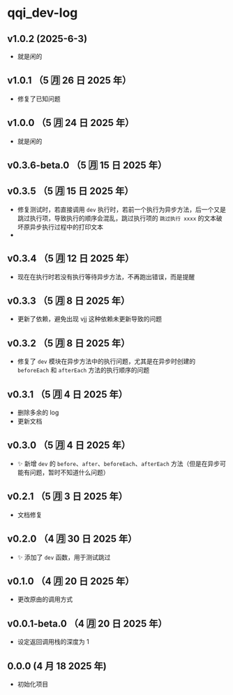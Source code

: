# qqi_dev-log

## v1.0.2 (2025-6-3)

- 就是闲的

## v1.0.1 （5 🈷️ 26 日 2025 年）

- 修复了已知问题

## v1.0.0 （5 🈷️ 24 日 2025 年）

- 就是闲的

## v0.3.6-beta.0 （5 🈷️ 15 日 2025 年）

## v0.3.5 （5 🈷️ 15 日 2025 年）

- 修复测试时，若直接调用 `dev` 执行时，若前一个执行为异步方法，后一个又是跳过执行项，导致执行的顺序会混乱，跳过执行项的 `跳过执行 xxxx` 的文本破坏原异步执行过程中的打印文本
-

## v0.3.4 （5 🈷️ 12 日 2025 年）

- 现在在执行时若没有执行等待异步方法，不再跑出错误，而是提醒

## v0.3.3 （5 🈷️ 8 日 2025 年）

- 更新了依赖，避免出现 vjj 这种依赖未更新导致的问题

## v0.3.2 （5 🈷️ 8 日 2025 年）

- 修复了 `dev` 模块在异步方法中的执行问题，尤其是在异步时创建的 `beforeEach` 和 `afterEach` 方法的执行顺序的问题

## v0.3.1 （5 🈷️ 4 日 2025 年）

- 删除多余的 log
- 更新文档

## v0.3.0 （5 🈷️ 4 日 2025 年）

- ✨ 新增 `dev` 的 `before`、`after`、`beforeEach`、`afterEach` 方法（但是在异步可能有问题，暂时不知道什么问题）

## v0.2.1 （5 🈷️ 3 日 2025 年）

- 文档修复

## v0.2.0 （4 🈷️ 30 日 2025 年）

- ✨ 添加了 `dev` 函数，用于测试跳过

## v0.1.0 （4 🈷️ 20 日 2025 年）

- 更改原由的调用方式

## v0.0.1-beta.0 （4 🈷️ 20 日 2025 年）

- 设定返回调用栈的深度为 1

## 0.0.0 (4 月 18 2025 年)

- 初始化项目
